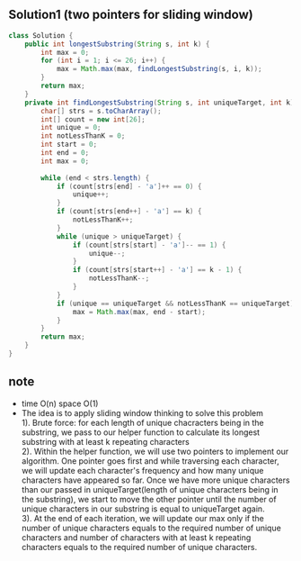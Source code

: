 ## Solution1 (two pointers for sliding window)
``` java
class Solution {
    public int longestSubstring(String s, int k) {
        int max = 0;
        for (int i = 1; i <= 26; i++) {
            max = Math.max(max, findLongestSubstring(s, i, k));
        }
        return max;
    }
    private int findLongestSubstring(String s, int uniqueTarget, int k) {
        char[] strs = s.toCharArray();
        int[] count = new int[26];
        int unique = 0;
        int notLessThanK = 0;
        int start = 0;
        int end = 0;
        int max = 0;
        
        while (end < strs.length) {
            if (count[strs[end] - 'a']++ == 0) {
                unique++;
            }
            if (count[strs[end++] - 'a'] == k) {
                notLessThanK++;
            }
            while (unique > uniqueTarget) {
                if (count[strs[start] - 'a']-- == 1) {
                    unique--;
                }
                if (count[strs[start++] - 'a'] == k - 1) {
                    notLessThanK--;
                }
            }
            if (unique == uniqueTarget && notLessThanK == uniqueTarget) {
                max = Math.max(max, end - start);   
            }
        } 
        return max;
    }
}
```
## note
* time O(n) space O(1)
* The idea is to apply sliding window thinking to solve this problem </br>
1). Brute force: for each length of unique chacracters being in the substring, we pass to our helper function to calculate its 
longest substring with at least k repeating characters </br>
2). Within the helper function, we will use two pointers to implement our algorithm. One pointer goes first and while 
traversing each character, we will update each character's frequency and how many unique characters have appeared so far. 
Once we have more unique characters than our passed in uniqueTarget(length of unique characters being in the substring), 
we start to move the other pointer until the number of unique characters in our substring is equal to uniqueTarget again. </br>
3). At the end of each iteration, we will update our max only if the number of unique characters equals to the required 
number of unique characters and number of characters with at least k repeating characters equals to the required number 
of unique characters.
